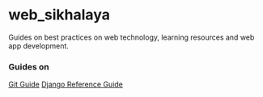 # web_sikhalaya
Guides on best practices on web technology, learning resources and web app development.

### Guides on
 [Git Guide](./guide/git_guide.md)
 [Django Reference Guide](./guide/django_reference_guide.md)